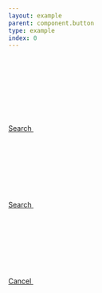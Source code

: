 ```yaml
---
layout: example
parent: component.button
type: example
index: 0
---
```


<div class="ds_button-group">
<a href="#" class="ds_button  ds_button--has-icon  ds_button--max" data-button="button-ACTION">
    Search
    <svg class="ds_icon" aria-hidden="true" role="img"><use xlink:href="/assets/images/icons/icons.stack.svg#search"></use></svg>
</a><br />

<a href="#" class="ds_button  ds_button--small  ds_button--secondary  ds_button--has-icon" data-button="button-ACTION">
    Search
    <svg class="ds_icon" aria-hidden="true" role="img"><use xlink:href="/assets/images/icons/icons.stack.svg#search"></use></svg>
</a><br />

<a href="#" class="ds_button  ds_button--cancel  ds_button--fixed  ds_button--has-icon" data-button="button-ACTION">
    Cancel
    <svg class="ds_icon" aria-hidden="true" role="img"><use xlink:href="/assets/images/icons/icons.stack.svg#close-21"></use></svg>
</a>
</div>
